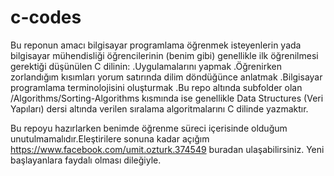 # c-codes
Bu reponun amacı bilgisayar programlama öğrenmek isteyenlerin yada bilgisayar mühendisliği
öğrencilerinin (benim gibi) genellikle ilk öğrenilmesi gerektiği düşünülen C dilinin:
  .Uygulamalarını yapmak
  .Öğrenirken zorlandığım kısımları yorum satırında dilim döndüğünce anlatmak
  .Bilgisayar programlama terminolojisini oluşturmak
  .Bu repo altında subfolder olan /Algorithms/Sorting-Algorithms kısmında ise genellikle 
Data Structures (Veri Yapıları) dersi altında verilen sıralama algoritmalarını 
C dilinde yazmaktır.

Bu repoyu hazırlarken benimde öğrenme süreci içerisinde olduğum unutulmamalıdır.Eleştirilere
sonuna kadar açığım https://www.facebook.com/umit.ozturk.374549 buradan ulaşabilirsiniz.
  Yeni başlayanlara faydalı olması dileğiyle.

